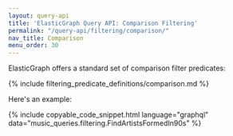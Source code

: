 ```yaml
---
layout: query-api
title: 'ElasticGraph Query API: Comparison Filtering'
permalink: "/query-api/filtering/comparison/"
nav_title: Comparison
menu_order: 30
---
```

ElasticGraph offers a standard set of comparison filter predicates:

{% include filtering_predicate_definitions/comparison.md %}

Here's an example:

{% include copyable_code_snippet.html language="graphql" data="music_queries.filtering.FindArtistsFormedIn90s" %}
